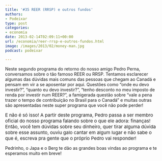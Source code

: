 ```yaml
---
title: '#35 REER (RRSP) e outros fundos'
authors:
- Podeixar
type: post
categories:
- economia
date: 2013-02-14T02:09:11+00:00
url: /economia/reer-rrsp-e-outros-fundos.html
image: /images/2013/02/money-man.jpg
podcast: podeixar

---
```

Neste segundo programa do retorno do nosso amigo Pedro Perna, conversamos sobre o tão famoso REER ou RRSP. Tentamos esclarecer algumas das dúvidas mais comuns das pessoas que chegam ao Canadá e pensam em vir a se aposentar por aqui. Questões como &#8220;onde eu devo investir?&#8221;, &#8220;quanto eu devo investir?&#8221;, &#8220;tenho desconto no meu imposto de renda por investir num REER?&#8221;, a famigerada questão sobre &#8220;vale a pena trazer o tempo de contribuição no Brasil para o Canadá&#8221; e muitas outras são apresentadas neste super programa que você não pode perder!



<span style="font-size: 15px;">E não é só isso! A partir deste programa, Pedro passa a ser membro oficial do nosso programa falando sobre o que ele adora: finanças! Então, você tem dúvidas sobre seu dinheiro, quer tirar alguma dúvida sobre esse assunto, ouviu galo cantar em algum lugar e não sabe o que é, escreva pra gente que o próprio Pedro vai responder!</span>

Pedrinho, o Japa e o Berg te dão as grandes boas vindas ao programa e te esperamos muito em breve!